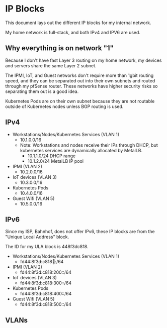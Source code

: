 # IP Blocks
This document lays out the different IP blocks for my internal network.

My home network is full-stack, and both IPv4 and IPV6 are used.

## Why everything is on network "1"
Because I don't have fast Layer 3 routing on my home network, my devices and servers share the same Layer 2 subnet.

The IPMI, IoT, and Guest networks don't require more than 1gbit routing speed,
and they can be separated out into their own subnets and routed through my pfSense router. 
These networks have higher security risks so separating them out is a good idea.

Kubernetes Pods are on their own subnet because they are not routable outside of 
Kubernetes nodes unless BGP routing is used.

## IPv4

* Workstations/Nodes/Kubernetes Services (VLAN 1)
  * 10.1.0.0/16
  * Note: Workstations and nodes receive their IPs through DHCP, 
    but kubernetes services are dynamically allocated by MetalLB.
    * 10.1.1.0/24 DHCP range
    * 10.1.2.0/24 MetalLB IP pool
* IPMI (VLAN 2)
  * 10.2.0.0/16
* IoT devices (VLAN 3)
  * 10.3.0.0/16
* Kubernetes Pods
  * 10.4.0.0/16
* Guest Wifi (VLAN 5)
  * 10.5.0.0/16

## IPv6

Since my ISP, Bahnhof, does not offer IPv6, these IP blocks are from the "Unique Local Address" block.

The ID for my ULA block is 448f3dc818.

* Workstations/Nodes/Kubernetes Services (VLAN 1)
  * fd44:8f3d:c818:100::/64
* IPMI (VLAN 2)
  * fd44:8f3d:c818:200::/64
* IoT devices (VLAN 3)
  * fd44:8f3d:c818:300::/64
* Kubernetes Pods
  * fd44:8f3d:c818:400::/64
* Guest Wifi (VLAN 5)
  * fd44:8f3d:c818:500::/64

## VLANs